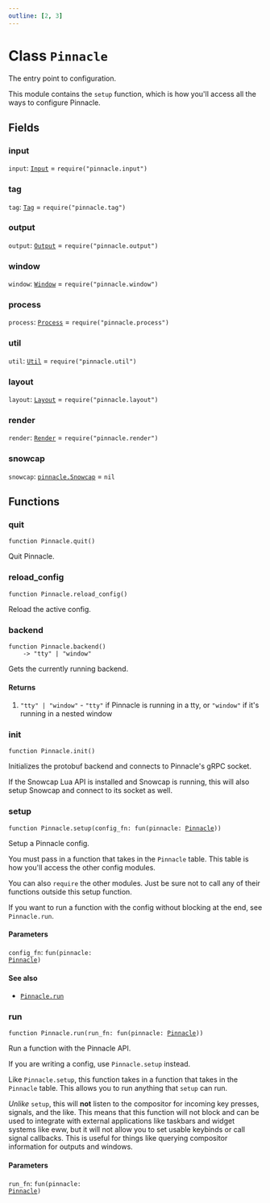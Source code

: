 ```yaml
---
outline: [2, 3]
---
```


# Class `Pinnacle`


The entry point to configuration.

This module contains the `setup` function, which is how you'll access all the ways to configure Pinnacle.

## Fields

### input

`input`: <code><a href="/lua-reference/classes/Input">Input</a></code> = `require("pinnacle.input")`



### tag

`tag`: <code><a href="/lua-reference/classes/Tag">Tag</a></code> = `require("pinnacle.tag")`



### output

`output`: <code><a href="/lua-reference/classes/Output">Output</a></code> = `require("pinnacle.output")`



### window

`window`: <code><a href="/lua-reference/classes/Window">Window</a></code> = `require("pinnacle.window")`



### process

`process`: <code><a href="/lua-reference/classes/Process">Process</a></code> = `require("pinnacle.process")`



### util

`util`: <code><a href="/lua-reference/classes/Util">Util</a></code> = `require("pinnacle.util")`



### layout

`layout`: <code><a href="/lua-reference/classes/Layout">Layout</a></code> = `require("pinnacle.layout")`



### render

`render`: <code><a href="/lua-reference/classes/Render">Render</a></code> = `require("pinnacle.render")`



### snowcap

`snowcap`: <code><a href="/lua-reference/classes/pinnacle.Snowcap">pinnacle.Snowcap</a></code> = `nil`




## Functions

### <Badge type="function" text="function" /> quit

<div class="language-lua"><pre><code>function Pinnacle.quit()</code></pre></div>

Quit Pinnacle.






### <Badge type="function" text="function" /> reload_config

<div class="language-lua"><pre><code>function Pinnacle.reload_config()</code></pre></div>

Reload the active config.






### <Badge type="function" text="function" /> backend

<div class="language-lua"><pre><code>function Pinnacle.backend()
    -> "tty" | "window"</code></pre></div>

Gets the currently running backend.




#### Returns

1. <code>"tty" | "window"</code> - `"tty"` if Pinnacle is running in a tty, or `"window"` if it's running in a nested window




### <Badge type="function" text="function" /> init

<div class="language-lua"><pre><code>function Pinnacle.init()</code></pre></div>

Initializes the protobuf backend and connects to Pinnacle's gRPC socket.

If the Snowcap Lua API is installed and Snowcap is running, this will also setup Snowcap and
connect to its socket as well.






### <Badge type="function" text="function" /> setup

<div class="language-lua"><pre><code>function Pinnacle.setup(config_fn: fun(pinnacle: <a href="/lua-reference/classes/Pinnacle">Pinnacle</a>))</code></pre></div>

Setup a Pinnacle config.

You must pass in a function that takes in the `Pinnacle` table. This table is how you'll access the other config modules.

You can also `require` the other modules. Just be sure not to call any of their functions outside this
setup function.

If you want to run a function with the config without blocking at the end, see `Pinnacle.run`.



#### Parameters

`config_fn`: <code>fun(pinnacle: <a href="/lua-reference/classes/Pinnacle">Pinnacle</a>)</code>





#### See also

- <code><a href="/lua-reference/classes/Pinnacle#run">Pinnacle.run</a></code>
### <Badge type="function" text="function" /> run

<div class="language-lua"><pre><code>function Pinnacle.run(run_fn: fun(pinnacle: <a href="/lua-reference/classes/Pinnacle">Pinnacle</a>))</code></pre></div>

Run a function with the Pinnacle API.

If you are writing a config, use `Pinnacle.setup` instead.

Like `Pinnacle.setup`, this function takes in a function that takes in the `Pinnacle` table.
This allows you to run anything that `setup` can run.

*Unlike* `setup`, this will **not** listen to the compositor for incoming key presses, signals, and the like.
This means that this function will not block and can be used to integrate with external applications
like taskbars and widget systems like eww, but it will not allow you to set usable keybinds or
call signal callbacks. This is useful for things like querying compositor information for outputs and
windows.


#### Parameters

`run_fn`: <code>fun(pinnacle: <a href="/lua-reference/classes/Pinnacle">Pinnacle</a>)</code>





